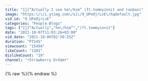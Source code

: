 ```yaml
---
title: "[🤨]“Actually I use he\/him” (ft.tommyinnit and ranboo)"
image: "https:\/\/i.ytimg.com\/vi\/9_UPeOjrLvE\/hqdefault.jpg"
vid_id: "9_UPeOjrLvE"
categories: "People-Blogs"
tags: ["[🤨]“Actually","he\/him”","(ft.tommyinnit"]
date: "2021-10-07T11:03:26+03:00"
vid_date: "2021-10-06T02:50:25Z"
duration: "PT14S"
viewcount: "15494"
likeCount: "1301"
dislikeCount: "19"
channel: "•Strawberry Drêäm•"
---
```

{% raw %}{% endraw %}
